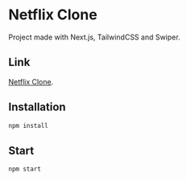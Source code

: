 # Netflix Clone

Project made with Next.js, TailwindCSS and Swiper.

## Link

[Netflix Clone](https://de-netflix-clone.netlify.app/).

## Installation

```bash
npm install
```

## Start

```bash
npm start
```
